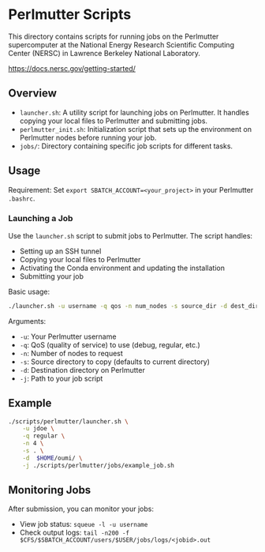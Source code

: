 # Perlmutter Scripts

This directory contains scripts for running jobs on the Perlmutter supercomputer at the National Energy Research Scientific Computing Center (NERSC) in Lawrence Berkeley National Laboratory.

https://docs.nersc.gov/getting-started/

## Overview

- `launcher.sh`: A utility script for launching jobs on Perlmutter. It handles copying your local files to Perlmutter and submitting jobs.
- `perlmutter_init.sh`: Initialization script that sets up the environment on Perlmutter nodes before running your job.
- `jobs/`: Directory containing specific job scripts for different tasks.

## Usage

Requirement: Set `export SBATCH_ACCOUNT=<your_project>` in your Perlmutter `.bashrc`.

### Launching a Job

Use the `launcher.sh` script to submit jobs to Perlmutter. The script handles:

- Setting up an SSH tunnel
- Copying your local files to Perlmutter
- Activating the Conda environment and updating the installation
- Submitting your job

Basic usage:

```bash
./launcher.sh -u username -q qos -n num_nodes -s source_dir -d dest_dir -j job_script
```

Arguments:

- `-u`: Your Perlmutter username
- `-q`: QoS (quality of service) to use (debug, regular, etc.)
- `-n`: Number of nodes to request
- `-s`: Source directory to copy (defaults to current directory)
- `-d`: Destination directory on Perlmutter
- `-j`: Path to your job script

## Example

```bash
./scripts/perlmutter/launcher.sh \
    -u jdoe \
    -q regular \
    -n 4 \
    -s . \
    -d  $HOME/oumi/ \
    -j ./scripts/perlmutter/jobs/example_job.sh
```

## Monitoring Jobs

After submission, you can monitor your jobs:

- View job status: `squeue -l -u username`
- Check output logs: `tail -n200 -f $CFS/$SBATCH_ACCOUNT/users/$USER/jobs/logs/<jobid>.out`
